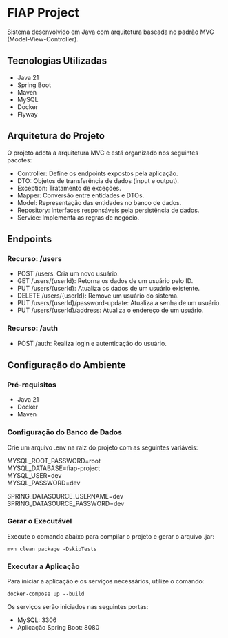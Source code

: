 # FIAP Project

Sistema desenvolvido em Java com arquitetura baseada no padrão MVC (Model-View-Controller).

## Tecnologias Utilizadas

- Java 21
- Spring Boot
- Maven
- MySQL
- Docker
- Flyway

## Arquitetura do Projeto

O projeto adota a arquitetura MVC e está organizado nos seguintes pacotes:

- Controller: Define os endpoints expostos pela aplicação.
- DTO: Objetos de transferência de dados (input e output).
- Exception: Tratamento de exceções.
- Mapper: Conversão entre entidades e DTOs.
- Model: Representação das entidades no banco de dados.
- Repository: Interfaces responsáveis pela persistência de dados.
- Service: Implementa as regras de negócio.

## Endpoints

### Recurso: /users

- POST /users: Cria um novo usuário.
- GET /users/{userId}: Retorna os dados de um usuário pelo ID.
- PUT /users/{userId}: Atualiza os dados de um usuário existente.
- DELETE /users/{userId}: Remove um usuário do sistema.
- PUT /users/{userId}/password-update: Atualiza a senha de um usuário.
- PUT /users/{userId}/address: Atualiza o endereço de um usuário.

### Recurso: /auth

- POST /auth: Realiza login e autenticação do usuário.

## Configuração do Ambiente

### Pré-requisitos

- Java 21
- Docker
- Maven

### Configuração do Banco de Dados

Crie um arquivo .env na raiz do projeto com as seguintes variáveis:

MYSQL_ROOT_PASSWORD=root  
MYSQL_DATABASE=fiap-project  
MYSQL_USER=dev  
MYSQL_PASSWORD=dev

SPRING_DATASOURCE_USERNAME=dev  
SPRING_DATASOURCE_PASSWORD=dev

### Gerar o Executável

Execute o comando abaixo para compilar o projeto e gerar o arquivo .jar:

`mvn clean package -DskipTests`

### Executar a Aplicação

Para iniciar a aplicação e os serviços necessários, utilize o comando:

`docker-compose up --build`

Os serviços serão iniciados nas seguintes portas:

- MySQL: 3306
- Aplicação Spring Boot: 8080